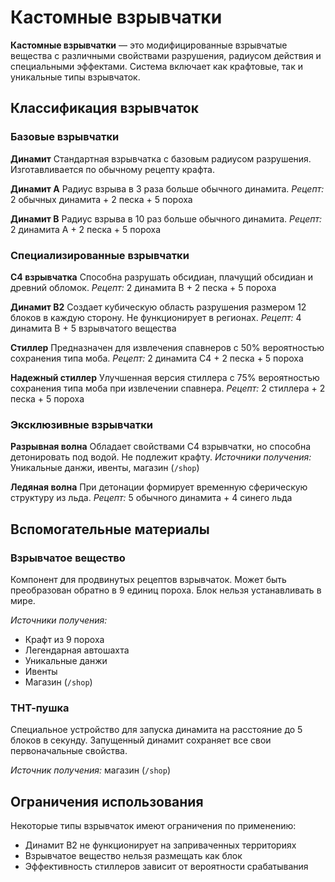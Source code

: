 # Кастомные взрывчатки

**Кастомные взрывчатки** — это модифицированные взрывчатые вещества с различными свойствами разрушения, радиусом действия и специальными эффектами. Система включает как крафтовые, так и уникальные типы взрывчаток.

## Классификация взрывчаток

### Базовые взрывчатки

**Динамит**
Стандартная взрывчатка с базовым радиусом разрушения. Изготавливается по обычному рецепту крафта.

**Динамит А**
Радиус взрыва в 3 раза больше обычного динамита.
*Рецепт:* 2 обычных динамита + 2 песка + 5 пороха

**Динамит B**
Радиус взрыва в 10 раз больше обычного динамита.
*Рецепт:* 2 динамита А + 2 песка + 5 пороха

### Специализированные взрывчатки

**С4 взрывчатка**
Способна разрушать обсидиан, плачущий обсидиан и древний обломок.
*Рецепт:* 2 динамита В + 2 песка + 5 пороха

**Динамит В2**
Создает кубическую область разрушения размером 12 блоков в каждую сторону. Не функционирует в регионах.
*Рецепт:* 4 динамита В + 5 взрывчатого вещества

**Стиллер**
Предназначен для извлечения спавнеров с 50% вероятностью сохранения типа моба.
*Рецепт:* 2 динамита С4 + 2 песка + 5 пороха

**Надежный стиллер**
Улучшенная версия стиллера с 75% вероятностью сохранения типа моба при извлечении спавнера.
*Рецепт:* 2 стиллера + 2 песка + 5 пороха

### Эксклюзивные взрывчатки

**Разрывная волна**
Обладает свойствами С4 взрывчатки, но способна детонировать под водой. Не подлежит крафту.
*Источники получения:* Уникальные данжи, ивенты, магазин (`/shop`)

**Ледяная волна**
При детонации формирует временную сферическую структуру из льда.
*Рецепт:* 5 обычного динамита + 4 синего льда

## Вспомогательные материалы

### Взрывчатое вещество
Компонент для продвинутых рецептов взрывчаток. Может быть преобразован обратно в 9 единиц пороха. Блок нельзя устанавливать в мире.

*Источники получения:*
- Крафт из 9 пороха
- Легендарная автошахта
- Уникальные данжи
- Ивенты
- Магазин (`/shop`)

### ТНТ-пушка
Специальное устройство для запуска динамита на расстояние до 5 блоков в секунду. Запущенный динамит сохраняет все свои первоначальные свойства.

*Источник получения:* магазин (`/shop`)

## Ограничения использования

Некоторые типы взрывчаток имеют ограничения по применению:
- Динамит В2 не функционирует на заприваченных территориях
- Взрывчатое вещество нельзя размещать как блок
- Эффективность стиллеров зависит от вероятности срабатывания
